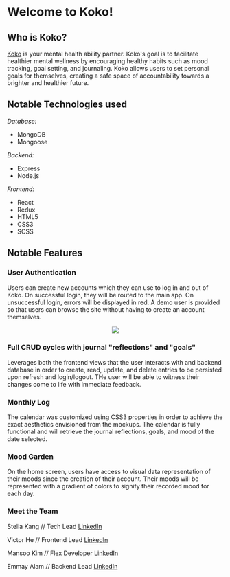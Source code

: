 # Welcome to Koko!

## Who is Koko?

[Koko](https://koko-the-cat.herokuapp.com/#/) is your mental health ability partner. Koko's goal is to facilitate healthier mental wellness by encouraging healthy habits such as mood tracking, goal setting, and journaling. Koko allows users to set personal goals for themselves, creating a safe space of accountability towards a brighter and healthier future.

## Notable Technologies used

_Database:_

- MongoDB
- Mongoose

_Backend:_

- Express
- Node.js

_Frontend:_

- React
- Redux
- HTML5
- CSS3
- SCSS

## Notable Features

### **User Authentication**

Users can create new accounts which they can use to log in and out of Koko. On successful login, they will be routed to the main app. On unsuccessful login, errors will be displayed in red. A demo user is provided so that users can browse the site without having to create an account themselves.

<p align="center">
  <img src="./frontend/src/assets/koko-user-auth.png" />
</p>

### **Full CRUD cycles with journal "reflections" and "goals"**

Leverages both the frontend views that the user interacts with and backend database in order to create, read, update, and delete entries to be persisted upon refresh and login/logout. THe user will be able to witness their changes come to life with immediate feedback.

### **Monthly Log**

The calendar was customized using CSS3 properties in order to achieve the exact aesthetics envisioned from the mockups. The calendar is fully functional and will retrieve the journal reflections, goals, and mood of the date selected.

### Mood Garden

On the home screen, users have access to visual data representation of their moods since the creation of their account. Their moods will be represented with a gradient of colors to signify their recorded mood for each day.

### Meet the Team

Stella Kang // Tech Lead
[LinkedIn](https://www.linkedin.com/in/stella-kang-33302b127/)

Victor He // Frontend Lead
[LinkedIn](https://www.linkedin.com/in/victor-he/)

Mansoo Kim // Flex Developer
[LinkedIn](https://www.linkedin.com/in/mansoo-kim/)

Emmay Alam // Backend Lead
[LinkedIn](https://www.linkedin.com/in/emmay-alam/)
